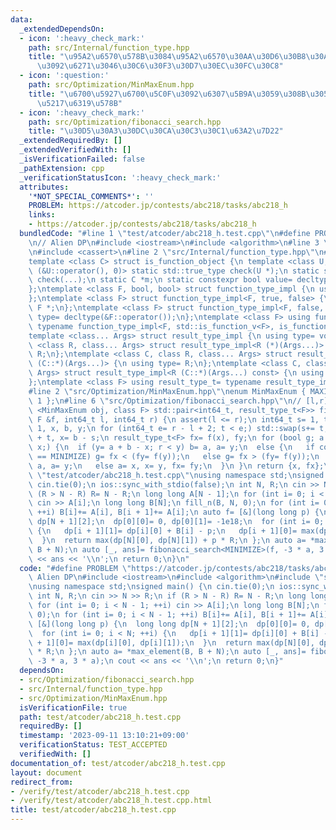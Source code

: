 ```yaml
---
data:
  _extendedDependsOn:
  - icon: ':heavy_check_mark:'
    path: src/Internal/function_type.hpp
    title: "\u95A2\u6570\u578B\u3084\u95A2\u6570\u30AA\u30D6\u30B8\u30A7\u30AF\u30C8\
      \u3092\u6271\u3046\u30C6\u30F3\u30D7\u30EC\u30FC\u30C8"
  - icon: ':question:'
    path: src/Optimization/MinMaxEnum.hpp
    title: "\u6700\u5927\u6700\u5C0F\u3092\u6307\u5B9A\u3059\u308B\u305F\u3081\u306E\
      \u5217\u6319\u578B"
  - icon: ':heavy_check_mark:'
    path: src/Optimization/fibonacci_search.hpp
    title: "\u30D5\u30A3\u30DC\u30CA\u30C3\u30C1\u63A2\u7D22"
  _extendedRequiredBy: []
  _extendedVerifiedWith: []
  _isVerificationFailed: false
  _pathExtension: cpp
  _verificationStatusIcon: ':heavy_check_mark:'
  attributes:
    '*NOT_SPECIAL_COMMENTS*': ''
    PROBLEM: https://atcoder.jp/contests/abc218/tasks/abc218_h
    links:
    - https://atcoder.jp/contests/abc218/tasks/abc218_h
  bundledCode: "#line 1 \"test/atcoder/abc218_h.test.cpp\"\n#define PROBLEM \"https://atcoder.jp/contests/abc218/tasks/abc218_h\"\
    \n// Alien DP\n#include <iostream>\n#include <algorithm>\n#line 3 \"src/Optimization/fibonacci_search.hpp\"\
    \n#include <cassert>\n#line 2 \"src/Internal/function_type.hpp\"\n#include <type_traits>\n\
    template <class C> struct is_function_object {\n template <class U, int dummy=\
    \ (&U::operator(), 0)> static std::true_type check(U *);\n static std::false_type\
    \ check(...);\n static C *m;\n static constexpr bool value= decltype(check(m))::value;\n\
    };\ntemplate <class F, bool, bool> struct function_type_impl {\n using type= void;\n\
    };\ntemplate <class F> struct function_type_impl<F, true, false> {\n using type=\
    \ F *;\n};\ntemplate <class F> struct function_type_impl<F, false, true> {\n using\
    \ type= decltype(&F::operator());\n};\ntemplate <class F> using function_type_t=\
    \ typename function_type_impl<F, std::is_function_v<F>, is_function_object<F>::value>::type;\n\
    template <class... Args> struct result_type_impl {\n using type= void;\n};\ntemplate\
    \ <class R, class... Args> struct result_type_impl<R (*)(Args...)> {\n using type=\
    \ R;\n};\ntemplate <class C, class R, class... Args> struct result_type_impl<R\
    \ (C::*)(Args...)> {\n using type= R;\n};\ntemplate <class C, class R, class...\
    \ Args> struct result_type_impl<R (C::*)(Args...) const> {\n using type= R;\n\
    };\ntemplate <class F> using result_type_t= typename result_type_impl<function_type_t<F>>::type;\n\
    #line 2 \"src/Optimization/MinMaxEnum.hpp\"\nenum MinMaxEnum { MAXIMIZE= -1, MINIMIZE=\
    \ 1 };\n#line 6 \"src/Optimization/fibonacci_search.hpp\"\n// [l,r]\ntemplate\
    \ <MinMaxEnum obj, class F> std::pair<int64_t, result_type_t<F>> fibonacci_search(const\
    \ F &f, int64_t l, int64_t r) {\n assert(l <= r);\n int64_t s= 1, t= 2, a= l -\
    \ 1, x, b, y;\n for (int64_t e= r - l + 2; t < e;) std::swap(s+= t, t);\n b= a\
    \ + t, x= b - s;\n result_type_t<F> fx= f(x), fy;\n for (bool g; a + b != 2 *\
    \ x;) {\n  if (y= a + b - x; r < y) b= a, a= y;\n  else {\n   if constexpr (obj\
    \ == MINIMIZE) g= fx < (fy= f(y));\n   else g= fx > (fy= f(y));\n   if (g) b=\
    \ a, a= y;\n   else a= x, x= y, fx= fy;\n  }\n }\n return {x, fx};\n}\n#line 6\
    \ \"test/atcoder/abc218_h.test.cpp\"\nusing namespace std;\nsigned main() {\n\
    \ cin.tie(0);\n ios::sync_with_stdio(false);\n int N, R;\n cin >> N >> R;\n if\
    \ (R > N - R) R= N - R;\n long long A[N - 1];\n for (int i= 0; i < N - 1; ++i)\
    \ cin >> A[i];\n long long B[N];\n fill_n(B, N, 0);\n for (int i= 0; i < N - 1;\
    \ ++i) B[i]+= A[i], B[i + 1]+= A[i];\n auto f= [&](long long p) {\n  long long\
    \ dp[N + 1][2];\n  dp[0][0]= 0, dp[0][1]= -1e18;\n  for (int i= 0; i < N; ++i)\
    \ {\n   dp[i + 1][1]= dp[i][0] + B[i] - p;\n   dp[i + 1][0]= max(dp[i][0], dp[i][1]);\n\
    \  }\n  return max(dp[N][0], dp[N][1]) + p * R;\n };\n auto a= *max_element(B,\
    \ B + N);\n auto [_, ans]= fibonacci_search<MINIMIZE>(f, -3 * a, 3 * a);\n cout\
    \ << ans << '\\n';\n return 0;\n}\n"
  code: "#define PROBLEM \"https://atcoder.jp/contests/abc218/tasks/abc218_h\"\n//\
    \ Alien DP\n#include <iostream>\n#include <algorithm>\n#include \"src/Optimization/fibonacci_search.hpp\"\
    \nusing namespace std;\nsigned main() {\n cin.tie(0);\n ios::sync_with_stdio(false);\n\
    \ int N, R;\n cin >> N >> R;\n if (R > N - R) R= N - R;\n long long A[N - 1];\n\
    \ for (int i= 0; i < N - 1; ++i) cin >> A[i];\n long long B[N];\n fill_n(B, N,\
    \ 0);\n for (int i= 0; i < N - 1; ++i) B[i]+= A[i], B[i + 1]+= A[i];\n auto f=\
    \ [&](long long p) {\n  long long dp[N + 1][2];\n  dp[0][0]= 0, dp[0][1]= -1e18;\n\
    \  for (int i= 0; i < N; ++i) {\n   dp[i + 1][1]= dp[i][0] + B[i] - p;\n   dp[i\
    \ + 1][0]= max(dp[i][0], dp[i][1]);\n  }\n  return max(dp[N][0], dp[N][1]) + p\
    \ * R;\n };\n auto a= *max_element(B, B + N);\n auto [_, ans]= fibonacci_search<MINIMIZE>(f,\
    \ -3 * a, 3 * a);\n cout << ans << '\\n';\n return 0;\n}"
  dependsOn:
  - src/Optimization/fibonacci_search.hpp
  - src/Internal/function_type.hpp
  - src/Optimization/MinMaxEnum.hpp
  isVerificationFile: true
  path: test/atcoder/abc218_h.test.cpp
  requiredBy: []
  timestamp: '2023-09-11 13:10:21+09:00'
  verificationStatus: TEST_ACCEPTED
  verifiedWith: []
documentation_of: test/atcoder/abc218_h.test.cpp
layout: document
redirect_from:
- /verify/test/atcoder/abc218_h.test.cpp
- /verify/test/atcoder/abc218_h.test.cpp.html
title: test/atcoder/abc218_h.test.cpp
---
```

